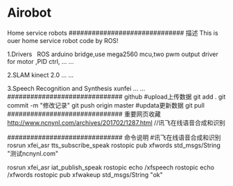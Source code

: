 # Airobot
Home service robots
############################## 描述
This is ouer home service robot code by ROS!

1.Drivers
   ROS arduino bridge,use mega2560 mcu,two pwm output driver for motor ,PID ctrl, ... ...
   
2.SLAM
   kinect 2.0 ... ...
   
3.Speech Recognition and Synthesis
   xunfei ... ...
############################## github
#upload上传数据
git add .
git commit -m "修改记录"
git push origin master
#updata更新数据
git pull
############################## 重要网页收藏
http://www.ncnynl.com/archives/201702/1287.html  //讯飞在线语音合成和识别  


############################## 命令说明
#讯飞在线语音合成和识别
rosrun xfei_asr  tts_subscribe_speak
rostopic pub xfwords std_msgs/String "测试ncnynl.com"

rosrun xfei_asr  iat_publish_speak
rostopic echo /xfspeech
rostopic echo /xfwords
rostopic pub xfwakeup std_msgs/String "ok"


















